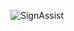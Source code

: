 ![SignAssist](https://github.com/othmane99/SignAssist/assets/46626852/13e8e8ed-2128-428f-891e-8a31b28add09)
